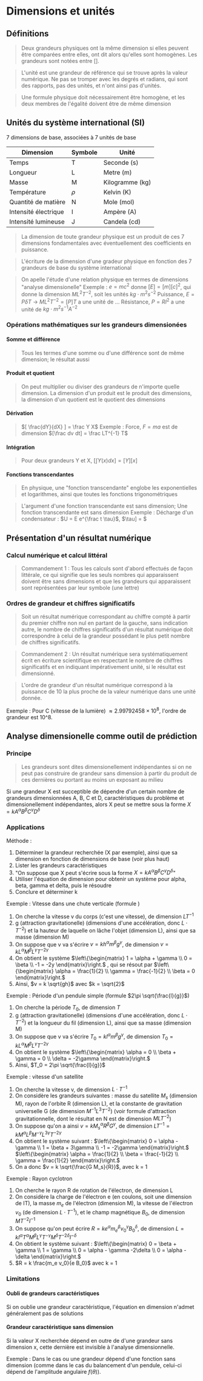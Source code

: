 # Dimensions et unités
## Définitions
> Deux grandeurs physiques ont la même dimension si elles peuvent être comparées
> entre elles, ont dit alors qu'elles sont homogènes. Les grandeurs sont notées
> entre [].

> L'unité est une grandeur de référence qui se trouve après la valeur numérique.
> Ne pas se tromper avec les degrés et radians, qui sont des rapports, pas des
> unités, et n'ont ainsi pas d'unités.

> Une formule physique doit nécessairement être homogène, et les deux membres de
> l'égalité doivent être de même dimension

## Unités du système international (SI)
7 dimensions de base, associées à 7 unités de base

Dimension            | Symbole | Unité
---                  | ---     | ---
Temps                | T       | Seconde (s)
Longueur             | L       | Metre (m)
Masse                | M       | Kilogramme (kg)
Température          | $\rho$  | Kelvin (K)
Quantité de matière  | N       | Mole (mol)
Intensité électrique | I       | Ampère (A)
Intensité lumineuse  | J       | Candela (cd)

> La dimension de toute grandeur physique est un produit de ces 7 dimensions
> fondamentales avec éventuellement des coefficients en puissance.

> L'écriture de la dimension d'une gradeur physique en fonction des 7 grandeurs
> de base du système international

> On apelle l'étude d'une relation physique en termes de dimensions "analyse
> dimensionelle"
Exemple : $e = mc^2$ donne $[E] = [m][c]^2$, qui donne la dimension
$M L^2 T^{-2}$, soit les unités $kg \cdot m^2 s^{-2}$
Puissance, $E = P \delta T$ -> $M L^2 T^{-2} = [P] T$ a une unité de ...
Résistance, $P = RI^2$ a une unité de $kg \cdot m^2 s^{-1} A ^ {-2}$

### Opérations mathématiques sur les grandeurs dimensionées
#### Somme et différence
> Tous les termes d'une somme ou d'une différence sont de même dimension; le
> résultat aussi

#### Produit et quotient
> On peut multiplier ou diviser des grandeurs de n'importe quelle dimension. La
> dimension d'un produit est le produit des dimensions, la dimension d'un
> quotient est le quotient des dimensions

#### Dérivation
> $[ \frac{dY}{dX} ] = \frac Y X$
Exemple : Force, $F = ma$ est de dimension $[\frac dv dt] = \frac LT^{-1} T$

#### Intégration
> Pour deux grandeurs Y et X, $[\int Y(x)dx] = [Y][x]$

#### Fonctions transcendantes
> En physique, une "fonction transcendante" englobe les exponentielles et
> logarithmes, ainsi que toutes les fonctions trigonométriques

> L'argument d'une fonction transcendante est sans dimension; Une fonction
> transcendante est sans dimension
Exemple : Décharge d'un condensateur : $U = E e^{\frac t \tau}$,  $\tau] = $

## Présentation d'un résultat numérique
### Calcul numérique et calcul littéral
> Commandement 1 : Tous les calculs sont d'abord effectués de façon littérale, ce qui signifie
que les seuls nombres qui apparaissent doivent être sans dimensions et que
les grandeurs qui apparaissent sont représentées par leur symbole (une lettre)

### Ordres de grandeur et chiffres significatifs
> Soit un résultat numérique correspondant au chiffre compté à partir du premier
> chiffre non nul en partant de la gauche, sans indication autre, le nombre de
> chiffres significatifs d'un résultat numérique doit correspondre à celui de la
> grandeur possédant le plus petit nombre de chiffres significatifs.

> Commandement 2 : Un résultat numérique sera systématiquement écrit en écriture
> scientifique en respectant le nombre de chiffres significatifs et en indiquant
> impérativement unité, si le résultat est dimensionné.

> L'ordre de grandeur d'un résultat numérique correspond à la puissance de 10 la plus
> proche de la valeur numérique dans une unité donnée.

Exemple : Pour C (vitesse de la lumière) $\approx 2.99792458 \times 10^8$,
l'ordre de grandeur est 10^8.

## Analyse dimensionelle comme outil de prédiction
### Principe
> Les grandeurs sont dites dimensionellement indépendantes si on ne peut pas
> construire de grandeur sans dimension à partir du produit de ces dernières ou
> portant au moins un exposant au milieu

Si une grandeur X est succeptible de dépendre d'un certain nombre de grandeurs
dimensionnées A, B, C et D, caractéristiques du problème et dimensionellement
indépendantes, alors X peut se mettre sous la forme $X = k A^{\alpha} B^{\beta} C^{\gamma} D^{\delta}$

### Applications
Méthode :
1. Déterminer la grandeur recherchée (X par exemple), ainsi que sa dimension en
   fonction de dimensions de base (voir plus haut)
2. Lister les grandeurs caractéristiques
3. "On suppose que X peut s'écrire sous la forme $X = k A^{\alpha} B^{\beta} C^{\gamma} D^{\delta}$"
4. Utiliser l'équation de dimension pour obtenir un système pour alpha, beta,
   gamma et delta, puis le résoudre
5. Conclure et déterminer k

Exemple : Vitesse dans une chute verticale (formule )
1. On cherche la vitesse v du corps (c'est une vitesse), de dimension $L T^{-1}$
2. g (attraction gravitationelle) (dimensions d'une accélération, donc $L \cdot T^{-2} )$
   et la hauteur de laquelle on lâche l'objet (dimension L), ainsi que sa masse (dimension M)
3. On suppose que v va s'écrire
   $v = k h^\alpha m^\beta g^\gamma$, de dimension
   $v = k L^\alpha M^\beta L^\gamma T^{-2\gamma}$
4. On obtient le système 
   $\left\{\begin{matrix} 1 = \alpha + \gamma \\ 0 = \beta \\ -1 = -2y \end{matrix}\right.$
   , qui se résout par 
   $\left\{\begin{matrix} \alpha = \frac{1}{2} \\ \gamma = \frac{-1}{2} \\ \beta = 0 \end{matrix}\right.$
5. Ainsi, $v = k \sqrt{gh}$ avec $k = \sqrt{2}$

Exemple : Période d'un pendule simple (formule $2\pi \sqrt{\frac{l}{g}}$)
1. On cherche la période $T_0$, de dimension $T$
2. g (attraction gravitationelle) (dimensions d'une accélération, donc $L \cdot T^{-2} )$
   et la longueur du fil (dimension L), ainsi que sa masse (dimension M)
3. On suppose que v va s'écrire
   $T_0 = k l^\alpha m^\beta g^\gamma$, de dimension
   $T_0 = k L^\alpha M^\beta L^\gamma T^{-2\gamma}$
4. On obtient le système $\left\{\begin{matrix} \alpha = 0 \\ \beta + \gamma = 0 \\ \delta = -2\gamma \end{matrix}\right.$
5. Ainsi, $T_0 = 2\pi \sqrt{\frac{l}{g}}$

Exemple : vitesse d'un satellite
1. On cherche la vitesse v, de dimension $L \cdot T^{-1}$
2. On considère les grandeurs suivantes : masse du satellite $M_s$ (dimension M),
   rayon de l'orbite R (dimension L), et la constante de gravitation universelle
   G (de dimension $M^{-1} L^{3} T^{-2}$) (voir formule d'attraction
   gravitationnelle, dont le résultat en N est de dimension $M L T^{-2}$)
3. On suppose qu'on a ainsi $v = k M_s^\alpha R^\beta G^\gamma$, de dimension
   $L T^{-1} = k M^\alpha L^\beta M^{-\gamma} L^{3\gamma} T^{-2\gamma}$
4. On obtient le système suivant :
   $\left\{\begin{matrix}  0 = \alpha - \gamma \\ 1 = \beta + 3\gamma \\ -1 = -2\gamma \end{matrix}\right.$
   $\left\{\begin{matrix}  \alpha = \frac{1}{2} \\ \beta = \frac{-1}{2} \\ \gamma = \frac{1}{2} \end{matrix}\right.$
5. On a donc $v = k \sqrt{\frac{G M_s}{R}}$, avec k = 1

Exemple : Rayon cyclotron
1. On cherche le rayon R de rotation de l'électron, de dimension L
2. On considère la charge de l'électron e (en coulons, soit une dimension de
   IT), la masse $m_e$ de l'électron (dimension M), la vitesse de l'électron
   $v_0$ (de dimension $L \cdot T^{-1}$), et le champ magnétique $B_0$, de
   dimension $M T^{-2} I^{-1}$
3. On suppose qu'on peut écrire $R = k e^{\alpha} m_e^\beta v_0^\gamma B_0^\delta$, de dimension
   $L = k I^\alpha T^\alpha M^\beta L^\gamma T^{-\gamma} M^\delta T^{-2\delta} I^{-\delta}$
4. On obtient le système suivant :
   $\left\{\begin{matrix} 0 = \beta + \gamma \\ 1 = \gamma \\ 0 = \alpha - \gamma -2\delta \\ 0 = \alpha - \delta \end{matrix}\right.$
5. $R = k \frac{m_e v_0}{e B_0}$ avec k = 1

### Limitations
#### Oubli de grandeurs caractéristiques
Si on oublie une grandeur caractéristique, l'équation en dimension n'admet
généralement pas de solutions

#### Grandeur caractéristique sans dimension
Si la valeur X recherchée dépend en outre de d'une grandeur sans dimension x,
cette dernière est invisible à l'analyse dimensionnelle.

Exemple : Dans le cas ou une grandeur dépend d'une fonction sans dimension
(comme dans le cas du balancement d'un pendule, celui-ci dépend de l'amplitude
angulaire $f(\theta)$).
